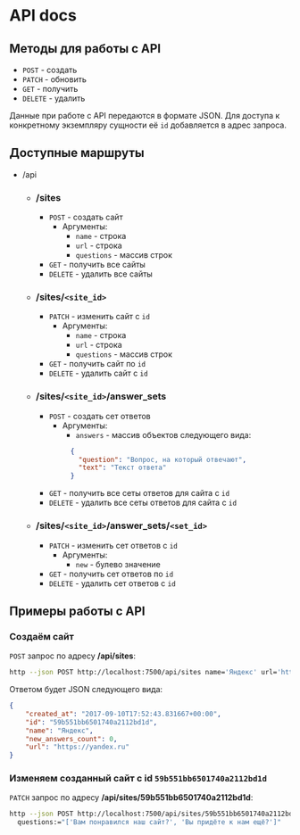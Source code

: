 # API docs

## Методы для работы с API

* `POST` - создать
* `PATCH` - обновить
* `GET` - получить
* `DELETE` - удалить

Данные при работе с API передаются в формате JSON. Для доступа к конкретному экземпляру сущности её `id` добавляется в адрес запроса.

## Доступные маршруты

* /api
  * ### /sites
    * `POST` - создать сайт
      * Аргументы:
        * `name` - строка
        * `url` - строка
        * `questions` - массив строк
    * `GET` - получить все сайты
    * `DELETE` - удалить все сайты
  * ### /sites/`<site_id>`
    * `PATCH` - изменить сайт с `id`
      * Аргументы:
        * `name` - строка
        * `url` - строка
        * `questions` - массив строк
    * `GET` - получить сайт по `id`
    * `DELETE` - удалить сайт с `id`
  * ### /sites/`<site_id>`/answer_sets
    * `POST` - создать сет ответов
      * Аргументы:
        * `answers` - массив объектов следующего вида:
        ```json
          {
            "question": "Вопрос, на который отвечают",
            "text": "Текст ответа"
          }
        ```
    * `GET` - получить все сеты ответов для сайта с `id`
    * `DELETE` - удалить все сеты ответов для сайта с `id`
  * ### /sites/`<site_id>`/answer_sets/`<set_id>`
    * `PATCH` - изменить сет ответов с `id`
      * Аргументы:
        * `new` - булево значение
    * `GET` - получить сет ответов по `id`
    * `DELETE` - удалить сет ответов с `id`

## Примеры работы с API

### Создаём сайт
`POST` запрос по адресу **/api/sites**:

```bash
http --json POST http://localhost:7500/api/sites name='Яндекс' url='https://yandex.ru'
```

Ответом будет JSON следующего вида:
```json
{
    "created_at": "2017-09-10T17:52:43.831667+00:00",
    "id": "59b551bb6501740a2112bd1d",
    "name": "Яндекс",
    "new_answers_count": 0,
    "url": "https://yandex.ru"
}
```

### Изменяем созданный сайт с  id `59b551bb6501740a2112bd1d`

`PATCH` запрос по адресу **/api/sites/59b551bb6501740a2112bd1d**:

```bash
http --json POST http://localhost:7500/api/sites/59b551bb6501740a2112bd1d \
  questions:="['Вам понравился наш сайт?', 'Вы придёте к нам ещё?']"
```
